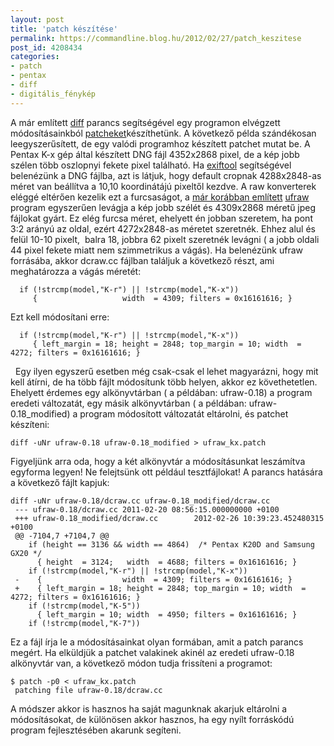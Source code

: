 ```yaml
---
layout: post
title: 'patch készítése'
permalink: https://commandline.blog.hu/2012/02/27/patch_keszitese
post_id: 4208434
categories: 
- patch
- pentax
- diff
- digitális_fénykép
---
```


A már említett 
[diff](http://commandline.blog.hu/2011/09/04/diff_1) parancs segítségével egy programon elvégzett módosításainkból 
[patcheket](http://hu.wikipedia.org/wiki/Patch)készíthetünk. A következő példa szándékosan leegyszerűsített, de egy valódi programhoz készített patchet mutat be. 
A Pentax K-x gép által készített DNG fájl 4352x2868 pixel, de a kép jobb szélen több oszlopnyi fekete pixel található. Ha 
[exiftool](http://commandline.blog.hu/2010/05/14/exiftool) segítségével belenézünk a DNG fájlba, azt is látjuk, hogy default cropnak 4288x2848-as méret van beállítva a 10,10 koordinátájú pixeltől kezdve. A raw konverterek eléggé eltérően kezelik ezt a furcsaságot, a 
[már korábban említett](http://commandline.blog.hu/2010/05/11/raw_konvertalasa_jpg_re) 
[ufraw](http://ufraw.sourceforge.net/) program egyszerűen levágja a kép jobb szélét és 4309x2868 méretű jpeg fájlokat gyárt. Ez elég furcsa méret, ehelyett én jobban szeretem, ha pont 3:2 arányú az oldal, ezért 4272x2848-as méretet szeretnék. Ehhez alul és felül 10-10 pixelt,  balra 18, jobbra 62 pixelt szeretnék levágni ( a jobb oldali 44 pixel fekete miatt nem szimmetrikus a vágás). 
Ha belenézünk ufraw forrásába, akkor dcraw.cc fájlban találjuk a következő részt, ami meghatározza a vágás méretét: 
```
  if (!strcmp(model,"K-r") || !strcmp(model,"K-x"))
     {                   width  = 4309; filters = 0x16161616; }
``` 
Ezt kell módosítani erre: 
```
  if (!strcmp(model,"K-r") || !strcmp(model,"K-x"))
     { left_margin = 18; height = 2848; top_margin = 10; width  = 4272; filters = 0x16161616; }
```
  
Egy ilyen egyszerű esetben még csak-csak el lehet magyarázni, hogy mit kell átírni, de ha több fájlt módosítunk több helyen, akkor ez követhetetlen. Ehelyett érdemes egy alkönyvtárban ( a példában: ufraw-0.18) a program eredeti változatát, egy másik alkönyvtárban ( a példában: ufraw-0.18_modified) a program módosított változatát eltárolni, és patchet készíteni: 
```
diff -uNr ufraw-0.18 ufraw-0.18_modified > ufraw_kx.patch
``` 
Figyeljünk arra oda, hogy a két alkönyvtár a módosításunkat leszámítva egyforma legyen! Ne felejtsünk ott például tesztfájlokat! A parancs hatására a következő fájlt kapjuk: 
```
diff -uNr ufraw-0.18/dcraw.cc ufraw-0.18_modified/dcraw.cc
 --- ufraw-0.18/dcraw.cc 2011-02-20 08:56:15.000000000 +0100
 +++ ufraw-0.18_modified/dcraw.cc        2012-02-26 10:39:23.452480315 +0100
 @@ -7104,7 +7104,7 @@
    if (height == 3136 && width == 4864)  /* Pentax K20D and Samsung GX20 */
      { height  = 3124;   width  = 4688; filters = 0x16161616; }
    if (!strcmp(model,"K-r") || !strcmp(model,"K-x"))
 -    {                  width  = 4309; filters = 0x16161616; }
 +    { left_margin = 18; height = 2848; top_margin = 10; width  = 4272; filters = 0x16161616; }
    if (!strcmp(model,"K-5"))
      { left_margin = 10; width  = 4950; filters = 0x16161616; }
    if (!strcmp(model,"K-7"))
```
 Ez a fájl írja le a módosításainkat olyan formában, amit a patch parancs megért. Ha elküldjük a patchet valakinek akinél az eredeti ufraw-0.18 alkönyvtár van, a következő módon tudja frissíteni a programot: 
```
$ patch -p0 < ufraw_kx.patch 
 patching file ufraw-0.18/dcraw.cc
``` 
A módszer akkor is hasznos ha saját magunknak akarjuk eltárolni a módosításokat, de különösen akkor hasznos, ha egy nyílt forráskódú program fejlesztésében akarunk segíteni.